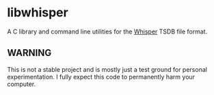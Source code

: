 # libwhisper

A C library and command line utilities for the [Whisper](https://github.com/graphite-project/whisper) TSDB file format.

## WARNING

This is not a stable project and is mostly just a test ground for personal experimentation. I fully expect this code to permanently harm your computer.
